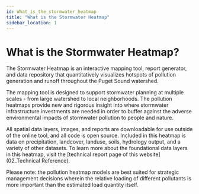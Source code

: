 ```yaml
---
id: What_is_the_stormwater_heatmap
title: "What is the Stormwater Heatmap"
sidebar_location: 1
---
```


# What is the Stormwater Heatmap?

The Stormwater Heatmap is an interactive mapping tool, report generator, and data repository that quantitatively visualizes hotspots of pollution generation and runoff throughout the Puget Sound watershed.

The mapping tool is designed to support stormwater planning at multiple scales - from large watershed to local neighborhoods. The pollution heatmaps provide new and rigorous insight into where stormwater infrastructure investments are needed in order to buffer against the adverse environmental impacts of stormwater pollution to people and nature.

All spatial data layers, images, and reports are downloadable for use outside of the online tool, and all code is open source. Included in this heatmap is data on precipitation, landcover, landuse, soils, hydrology output, and a variety of other datasets. To learn more about the foundational data layers in this heatmap, visit the [technical report page of this website](02_Technical Reference).

Please note: the pollution heatmap models are best suited for strategic management decisions wherein the relative loading of different pollutants is more important than the estimated load quantity itself.
